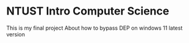 # NTUST Intro Computer Science

This is my final project
About how to bypass DEP on windows 11 latest version
